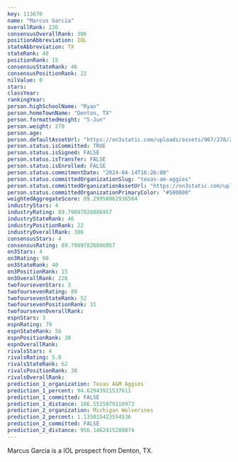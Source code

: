 ```yaml
---
key: 113670
name: "Marcus Garcia"
overallRank: 226
consensusOverallRank: 306
positionAbbreviation: IOL
stateAbbreviation: TX
stateRank: 40
positionRank: 15
consensusStateRank: 46
consensusPositionRank: 22
nilValue: 0
stars: 
classYear: 
rankingYear: 
person.highSchoolName: "Ryan"
person.homeTownName: "Denton, TX"
person.formattedHeight: "5-Jun"
person.weight: 270
person.age: 
person.defaultAssetUrl: "https://on3static.com/uploads/assets/967/278/278967.jpeg"
person.status.isCommitted: TRUE
person.status.isSigned: FALSE
person.status.isTransfer: FALSE
person.status.isEnrolled: FALSE
person.status.commitmentDate: "2024-04-14T16:26:00"
person.status.committedOrganizationSlug: "texas-am-aggies"
person.status.committedOrganizationAssetUrl: "https://on3static.com/uploads/assets/270/150/150270.svg"
person.status.committedOrganizationPrimaryColor: "#500000"
weightedAggregateScore: 89.29958962936564
industryStars: 4
industryRating: 89.79097826086957
industryStateRank: 46
industryPositionRank: 22
industryOverallRank: 306
consensusStars: 4
consensusRating: 89.79097826086957
on3Stars: 4
on3Rating: 90
on3StateRank: 40
on3PositionRank: 15
on3OverallRank: 226
twofoursevenStars: 3
twofoursevenRating: 89
twofoursevenStateRank: 52
twofoursevenPositionRank: 31
twofoursevenOverallRank: 
espnStars: 3
espnRating: 79
espnStateRank: 56
espnPositionRank: 38
espnOverallRank: 
rivalsStars: 4
rivalsRating: 5.8
rivalsStateRank: 62
rivalsPositionRank: 38
rivalsOverallRank: 
prediction_1_organization: Texas A&M Aggies
prediction_1_percent: 94.62943921537611
prediction_1_committed: FALSE
prediction_1_distance: 186.5515979116973
prediction_2_organization: Michigan Wolverines
prediction_2_percent: 1.135015423554536
prediction_2_committed: FALSE
prediction_2_distance: 956.1462415289874
---
```

Marcus Garcia is a IOL prospect from Denton, TX.
